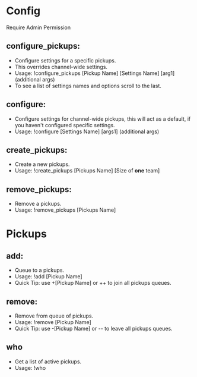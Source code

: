 # Config
Require Admin Permission
## configure_pickups: 
 - Configure settings for a specific pickups.
 - This overrides channel-wide settings.
 - Usage: !configure_pickups [Pickup Name] [Settings Name] [arg1] (additional args)
 - To see a list of settings names and options scroll to the last.
## configure: 
 - Configure settings for channel-wide pickups, this will act as a default, if you haven't configured specific settings.
 - Usage: !configure [Settings Name] [args1] (additional args)
## create_pickups: 
 - Create a new pickups.
 - Usage: !create_pickups [Pickups Name] [Size of **one** team]
## remove_pickups:
 - Remove a pickups.
 - Usage: !remove_pickups [Pickups Name]
# Pickups
## add:
 - Queue to a pickups.
 - Usage: !add [Pickup Name]
 - Quick Tip: use +[Pickup Name] or ++ to join all pickups queues.
## remove:
 - Remove from queue of pickups.
 - Usage: !remove [Pickup Name]
 - Quick Tip: use -[Pickup Name] or -- to leave all pickups queues.
## who
 - Get a list of active pickups.
 - Usage: !who
 